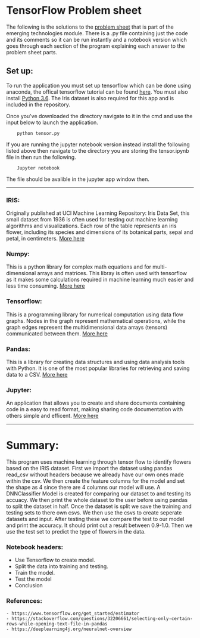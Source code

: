 # TensorFlow Problem sheet
The following is the solutions to the [problem sheet](https://github.com/emerging-technologies/emerging-technologies.github.io/blob/master/problems/tensorflow.md) that is part of the emerging technologies module. There is a .py file containing just the code and its comments so it can be run instantly and a notebook version which goes through each section of the program explaining each answer to the problem sheet parts.

## Set up:
To run the application you must set up tensorflow which can be done using anaconda, the offical tensorflow tutorial can be found [here](https://www.tensorflow.org/install/). You must also install [Python 3.6](https://anaconda.org/anaconda/python). The Iris dataset is also required for this app and is included in the repository.

Once you've downloaded the directory navigate to it in the cmd and use the input below to launch the application.
```
    python tensor.py
```

If you are running the jupyter notebook version instead install the following listed above then navigate to the directory you are storing the tensor.ipynb file in then run the following.
```
    Jupyter notebook
```

The file should be avalible in the jupyter app window then.

---

### IRIS:
Originally published at UCI Machine Learning Repository: Iris Data Set, this small dataset from 1936 is often used for testing out machine learning algorithms and visualizations. Each row of the table represents an iris flower, including its species and dimensions of its botanical parts, sepal and petal, in centimeters.
[More here](https://archive.ics.uci.edu/ml/datasets/iris)

### Numpy: 
This is a python library for complex math equations and for multi-dimensional arrays and matrices. This libray is often used with tensorflow as it makes some calculations required in machine learning much easier and less time consuming.
[More here](http://www.numpy.org/)

### Tensorflow: 
This is a programming library for numerical computation using data flow graphs. Nodes in the graph represent mathematical operations, while the graph edges represent the multidimensional data arrays (tensors) communicated between them.
[More here](https://www.tensorflow.org/)

### Pandas: 
This is a library for creating data structures and using data analysis tools with Python. It is one of the most popular libraries for retrieving and saving data to a CSV.
[More here](https://pandas.pydata.org/)

### Jupyter: 
An application that allows you to create and share documents containing code in a easy to read format, making sharing code documentation with others simple and efficent.
[More here](http://jupyter.org/)
    
---

# Summary:
This program uses machine learning through tensor flow to identify flowers based on the IRIS dataset. First we import the dataset using pandas read_csv without headers because we already have our own ones made within the csv. We then create the feature columns for the model and set the shape as 4 since there are 4 columns our model will use. A DNNClassifier Model is created for comparing our dataset to and testing its accuacy. We then print the whole dataset to the user before using pandas to split the dataset in half. Once the dataset is split we save the training and testing sets to there own csvs. We then use the csvs to create seperate datasets and input. After testing these we compare the test to our model and print the accuracy. It should print out a result between 0.9-1.0. Then we use the test set to predict the type of flowers in the data.

### Notebook headers:
- Use Tensorflow to create model.
- Split the data into training and testing.
- Train the model.
- Test the model
- Conclusion

### References:
    - https://www.tensorflow.org/get_started/estimator
    - https://stackoverflow.com/questions/32206661/selecting-only-certain-rows-while-opening-text-file-in-pandas
    - https://deeplearning4j.org/neuralnet-overview